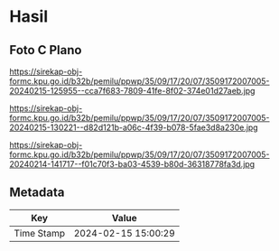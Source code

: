 # Hasil

## Foto C Plano

https://sirekap-obj-formc.kpu.go.id/b32b/pemilu/ppwp/35/09/17/20/07/3509172007005-20240215-125955--cca7f683-7809-41fe-8f02-374e01d27aeb.jpg

https://sirekap-obj-formc.kpu.go.id/b32b/pemilu/ppwp/35/09/17/20/07/3509172007005-20240215-130221--d82d121b-a06c-4f39-b078-5fae3d8a230e.jpg

https://sirekap-obj-formc.kpu.go.id/b32b/pemilu/ppwp/35/09/17/20/07/3509172007005-20240214-141717--f01c70f3-ba03-4539-b80d-36318778fa3d.jpg


## Metadata

| Key        | Value               |
| ---------- | ------------------- |
| Time Stamp | 2024-02-15 15:00:29 |



